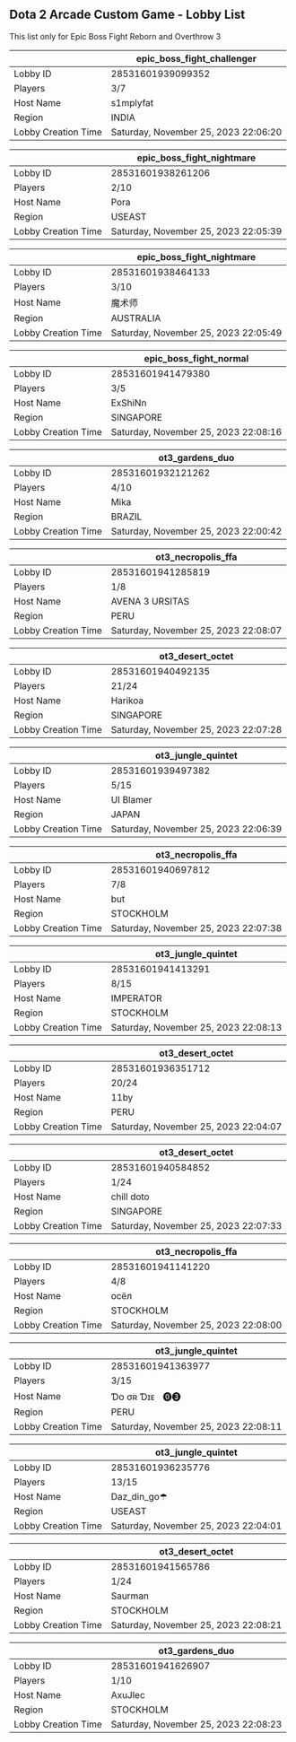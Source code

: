 ## Dota 2 Arcade Custom Game - Lobby List

This list only for Epic Boss Fight Reborn and Overthrow 3

|  | epic_boss_fight_challenger |
| ------ | ------ |
| Lobby ID | 28531601939099352 |
| Players | 3/7 |
| Host Name | s1mplyfat |
| Region | INDIA |
| Lobby Creation Time | Saturday, November 25, 2023 22:06:20 |


|  | epic_boss_fight_nightmare |
| ------ | ------ |
| Lobby ID | 28531601938261206 |
| Players | 2/10 |
| Host Name | Pora |
| Region | USEAST |
| Lobby Creation Time | Saturday, November 25, 2023 22:05:39 |


|  | epic_boss_fight_nightmare |
| ------ | ------ |
| Lobby ID | 28531601938464133 |
| Players | 3/10 |
| Host Name | 魔术师 |
| Region | AUSTRALIA |
| Lobby Creation Time | Saturday, November 25, 2023 22:05:49 |


|  | epic_boss_fight_normal |
| ------ | ------ |
| Lobby ID | 28531601941479380 |
| Players | 3/5 |
| Host Name | ExShiNn |
| Region | SINGAPORE |
| Lobby Creation Time | Saturday, November 25, 2023 22:08:16 |


|  | ot3_gardens_duo |
| ------ | ------ |
| Lobby ID | 28531601932121262 |
| Players | 4/10 |
| Host Name | Mika |
| Region | BRAZIL |
| Lobby Creation Time | Saturday, November 25, 2023 22:00:42 |


|  | ot3_necropolis_ffa |
| ------ | ------ |
| Lobby ID | 28531601941285819 |
| Players | 1/8 |
| Host Name | AVENA 3 URSITAS |
| Region | PERU |
| Lobby Creation Time | Saturday, November 25, 2023 22:08:07 |


|  | ot3_desert_octet |
| ------ | ------ |
| Lobby ID | 28531601940492135 |
| Players | 21/24 |
| Host Name | Harikoa |
| Region | SINGAPORE |
| Lobby Creation Time | Saturday, November 25, 2023 22:07:28 |


|  | ot3_jungle_quintet |
| ------ | ------ |
| Lobby ID | 28531601939497382 |
| Players | 5/15 |
| Host Name | UI Blamer |
| Region | JAPAN |
| Lobby Creation Time | Saturday, November 25, 2023 22:06:39 |


|  | ot3_necropolis_ffa |
| ------ | ------ |
| Lobby ID | 28531601940697812 |
| Players | 7/8 |
| Host Name | but |
| Region | STOCKHOLM |
| Lobby Creation Time | Saturday, November 25, 2023 22:07:38 |


|  | ot3_jungle_quintet |
| ------ | ------ |
| Lobby ID | 28531601941413291 |
| Players | 8/15 |
| Host Name | IMPERATOR |
| Region | STOCKHOLM |
| Lobby Creation Time | Saturday, November 25, 2023 22:08:13 |


|  | ot3_desert_octet |
| ------ | ------ |
| Lobby ID | 28531601936351712 |
| Players | 20/24 |
| Host Name | 11by |
| Region | PERU |
| Lobby Creation Time | Saturday, November 25, 2023 22:04:07 |


|  | ot3_desert_octet |
| ------ | ------ |
| Lobby ID | 28531601940584852 |
| Players | 1/24 |
| Host Name | chill doto |
| Region | SINGAPORE |
| Lobby Creation Time | Saturday, November 25, 2023 22:07:33 |


|  | ot3_necropolis_ffa |
| ------ | ------ |
| Lobby ID | 28531601941141220 |
| Players | 4/8 |
| Host Name | осёл |
| Region | STOCKHOLM |
| Lobby Creation Time | Saturday, November 25, 2023 22:08:00 |


|  | ot3_jungle_quintet |
| ------ | ------ |
| Lobby ID | 28531601941363977 |
| Players | 3/15 |
| Host Name | Ɗᴏ   σʀ    Ɗɪᴇㅤ⓿❸ |
| Region | PERU |
| Lobby Creation Time | Saturday, November 25, 2023 22:08:11 |


|  | ot3_jungle_quintet |
| ------ | ------ |
| Lobby ID | 28531601936235776 |
| Players | 13/15 |
| Host Name | Daz_din_go☂ |
| Region | USEAST |
| Lobby Creation Time | Saturday, November 25, 2023 22:04:01 |


|  | ot3_desert_octet |
| ------ | ------ |
| Lobby ID | 28531601941565786 |
| Players | 1/24 |
| Host Name | Saurman |
| Region | STOCKHOLM |
| Lobby Creation Time | Saturday, November 25, 2023 22:08:21 |


|  | ot3_gardens_duo |
| ------ | ------ |
| Lobby ID | 28531601941626907 |
| Players | 1/10 |
| Host Name | AxuJlec |
| Region | STOCKHOLM |
| Lobby Creation Time | Saturday, November 25, 2023 22:08:23 |


